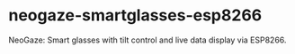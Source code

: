 # neogaze-smartglasses-esp8266
NeoGaze: Smart glasses with tilt control and live data display via ESP8266.
